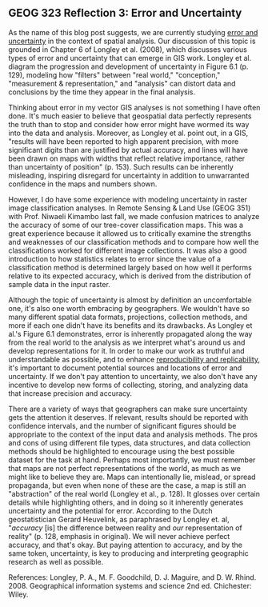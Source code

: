 ## GEOG 323 Reflection 3: Error and Uncertainty

As the name of this blog post suggests, we are currently studying [error and uncertainty](https://gis4dev.github.io/lessons/03b_uncertainty.html) in the context of spatial analysis. Our discussion of this topic is grounded in Chapter 6 of Longley et al. (2008), which discusses various types of error and uncertainty that can emerge in GIS work. Longley et al. diagram the progression and development of uncertainty in Figure 6.1 (p. 129), modeling how "filters" between "real world," "conception," "measurement & representation," and "analysis" can distort data and conclusions by the time they appear in the final analysis.

Thinking about error in my vector GIS analyses is not something I have often done. It's much easier to believe that geospatial data perfectly represents the truth than to stop and consider how error might have wormed its way into the data and analysis. Moreover, as Longley et al. point out, in a GIS, "results will have been reported to high apparent precision, with more significant digits than are justified by actual accuracy, and lines will have been drawn on maps with widths that reflect relative importance, rather than uncertainty of position" (p. 153). Such results can be inherently misleading, inspiring disregard for uncertainty in addition to unwarranted confidence in the maps and numbers shown.

However, I do have some experience with modeling uncertainty in raster image classification analyses. In Remote Sensing & Land Use (GEOG 351) with Prof. Niwaeli Kimambo last fall, we made confusion matrices to analyze the accuracy of some of our tree-cover classification maps. This was a great experience because it allowed us to critically examine the strengths and weaknesses of our classification methods and to compare how well the classifications worked for different image collections. It was also a good introduction to how statistics relates to error since the value of a classification method is determined largely based on how well it performs relative to its expected accuracy, which is derived from the distribution of sample data in the input raster.

Although the topic of uncertainty is almost by definition an uncomfortable one, it's also one worth embracing by geographers. We wouldn't have so many different spatial data formats, projections, collection methods, and more if each one didn't have its benefits and its drawbacks. As Longley et al.'s Figure 6.1 demonstrates, error is inherently propagated along the way from the real world to the analysis as we interpret what's around us and develop representations for it. In order to make our work as truthful and understandable as possible, and to enhance [reproducibility and replicability](./reflection2), it's important to document potential sources and locations of error and uncertainty. If we don't pay attention to uncertainty, we also don't have any incentive to develop new forms of collecting, storing, and analyzing data that increase precision and accuracy.

There are a variety of ways that geographers can make sure uncertainty gets the attention it deserves. If relevant, results should be reported with confidence intervals, and the number of significant figures should be appropriate to the context of the input data and analysis methods. The pros and cons of using different file types, data structures, and data collection methods should be highlighted to encourage using the best possible dataset for the task at hand. Perhaps most importantly, we must remember that maps are not perfect representations of the world, as much as we might like to believe they are. Maps can intentionally lie, mislead, or spread propaganda, but even when none of these are the case, a map is still an "abstraction" of the real world (Longley et al., p. 128). It glosses over certain details while highlighting others, and in doing so it inherently generates uncertainty and the potential for error. According to the Dutch geostatistician Gerard Heuvelink, as paraphrased by Longley et. al, "_accuracy_ [is] the difference between reality and _our_ representation of reality" (p. 128, emphasis in original). We will never achieve perfect accuracy, and that's okay. But paying attention to accuracy, and by the same token, uncertainty, is key to producing and interpreting geographic research as well as possible.

References:
Longley, P. A., M. F. Goodchild, D. J. Maguire, and D. W. Rhind. 2008. Geographical information systems and science 2nd ed. Chichester: Wiley.
